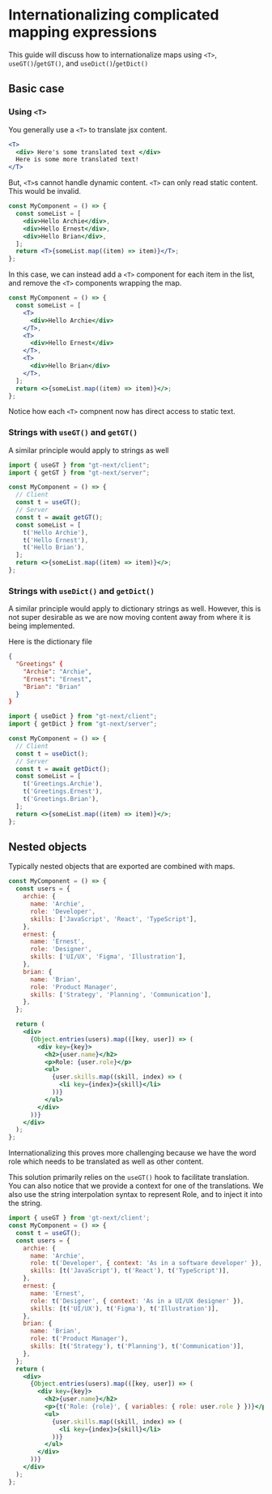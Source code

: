 # Internationalizing complicated mapping expressions

This guide will discuss how to internationalize maps using `<T>`, `useGT()`/`getGT()`, and `useDict()`/`getDict()`

## Basic case

### Using `<T>`

You generally use a `<T>` to translate jsx content.

```jsx
<T>
  <div> Here's some translated text </div>
  Here is some more translated text!
</T>
```

But, `<T>`s cannot handle dynamic content. `<T>` can only read static content. This would be invalid.

```jsx
const MyComponent = () => {
  const someList = [
    <div>Hello Archie</div>,
    <div>Hello Ernest</div>,
    <div>Hello Brian</div>,
  ];
  return <T>{someList.map((item) => item)}</T>;
};
```

In this case, we can instead add a `<T>` component for each item in the list, and remove the `<T>` components wrapping the map.

```jsx
const MyComponent = () => {
  const someList = [
    <T>
      <div>Hello Archie</div>
    </T>,
    <T>
      <div>Hello Ernest</div>
    </T>,
    <T>
      <div>Hello Brian</div>
    </T>,
  ];
  return <>{someList.map((item) => item)}</>;
};
```

Notice how each `<T>` compnent now has direct access to static text.

### Strings with `useGT()` and `getGT()`

A similar principle would apply to strings as well

```jsx
import { useGT } from "gt-next/client";
import { getGT } from "gt-next/server";

const MyComponent = () => {
  // Client
  const t = useGT();
  // Server
  const t = await getGT();
  const someList = [
    t('Hello Archie'),
    t('Hello Ernest'),
    t('Hello Brian'),
  ];
  return <>{someList.map((item) => item)}</>;
};
```

### Strings with `useDict()` and `getDict()`

A similar principle would apply to dictionary strings as well.
However, this is not super desirable as we are now moving content away from where it is being implemented.

Here is the dictionary file

```json
{
  "Greetings" {
    "Archie": "Archie",
    "Ernest": "Ernest",
    "Brian": "Brian"
  }
}
```

```jsx
import { useDict } from "gt-next/client";
import { getDict } from "gt-next/server";

const MyComponent = () => {
  // Client
  const t = useDict();
  // Server
  const t = await getDict();
  const someList = [
    t('Greetings.Archie'),
    t('Greetings.Ernest'),
    t('Greetings.Brian'),
  ];
  return <>{someList.map((item) => item)}</>;
};
```

## Nested objects

Typically nested objects that are exported are combined with maps.

```jsx
const MyComponent = () => {
  const users = {
    archie: {
      name: 'Archie',
      role: 'Developer',
      skills: ['JavaScript', 'React', 'TypeScript'],
    },
    ernest: {
      name: 'Ernest',
      role: 'Designer',
      skills: ['UI/UX', 'Figma', 'Illustration'],
    },
    brian: {
      name: 'Brian',
      role: 'Product Manager',
      skills: ['Strategy', 'Planning', 'Communication'],
    },
  };

  return (
    <div>
      {Object.entries(users).map(([key, user]) => (
        <div key={key}>
          <h2>{user.name}</h2>
          <p>Role: {user.role}</p>
          <ul>
            {user.skills.map((skill, index) => (
              <li key={index}>{skill}</li>
            ))}
          </ul>
        </div>
      ))}
    </div>
  );
};
```

Internationalizing this proves more challenging because we have the word role which needs to be translated as well as other content.

This solution primarily relies on the `useGT()` hook to facilitate translation. You can also notice that we provide a context for one of the translations.
We also use the string interpolation syntax to represent Role, and to inject it into the string.

```jsx
import { useGT } from 'gt-next/client';
const MyComponent = () => {
  const t = useGT();
  const users = {
    archie: {
      name: 'Archie',
      role: t('Developer', { context: 'As in a software developer' }), // Sometimes it's important to provide additional context for easier translation
      skills: [t('JavaScript'), t('React'), t('TypeScript')],
    },
    ernest: {
      name: 'Ernest',
      role: t('Designer', { context: 'As in a UI/UX designer' }),
      skills: [t('UI/UX'), t('Figma'), t('Illustration')],
    },
    brian: {
      name: 'Brian',
      role: t('Product Manager'),
      skills: [t('Strategy'), t('Planning'), t('Communication')],
    },
  };
  return (
    <div>
      {Object.entries(users).map(([key, user]) => (
        <div key={key}>
          <h2>{user.name}</h2>
          <p>{t('Role: {role}', { variables: { role: user.role } })}</p>
          <ul>
            {user.skills.map((skill, index) => (
              <li key={index}>{skill}</li>
            ))}
          </ul>
        </div>
      ))}
    </div>
  );
};
```
